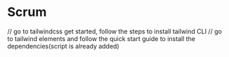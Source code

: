 # Scrum
// go to tailwindcss get started, follow the steps to install tailwind CLI 
// go to tailwind elements and follow the quick start guide to install the dependencies(script is already added)
